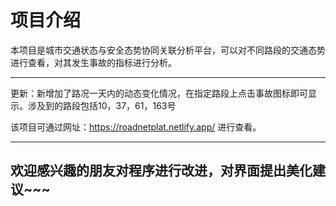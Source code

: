 # 项目介绍
本项目是城市交通状态与安全态势协同关联分析平台，可以对不同路段的交通态势进行查看，对其发生事故的指标进行分析。

---

更新：新增加了路况一天内的动态变化情况，在指定路段上点击事故图标即可显示。涉及到的路段包括10，37，61，163号

该项目可通过网址：https://roadnetplat.netlify.app/  进行查看。

----------------------------------------------------------------------------------------------------------------------
## 欢迎感兴趣的朋友对程序进行改进，对界面提出美化建议~~~

